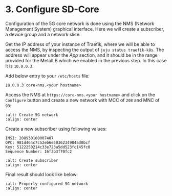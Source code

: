 # 3. Configure SD-Core

Configuration of the 5G core network is done using the NMS (Network Management System) graphical
interface. Here we will create a subscriber, a device group and a network slice.

Get the IP address of your instance of Traefik, where we will be able to access the NMS, by
inspecting the output of `juju status traefik-k8s`. The address will appear under the *App* 
section, and it should be in the range provided for the MetalLB which we enabled in the previous
step. In this case it is `10.0.0.3`.

Add below entry to your `/etc/hosts` file:

```shell
10.0.0.3 core-nms.<your hostname>
```

Access the NMS at `https://core-nms.<your hostname>` and click on the `Configure` button
and create a new network with MCC of `208` and MNC of `93`:

```{image} ../images/configure_5g_network.png
:alt: Create 5G network
:align: center
```

Create a new subscriber using following values:

```text
IMSI: 208930100007487
OPC: 981d464c7c52eb6e5036234984ad0bcf
Key: 5122250214c33e723a5dd523fc145fc0
Sequence Number: 16f3b3f70fc2
```

```{image} ../images/create_subscriber.png
:alt: Create subscriber
:align: center
```

Final result should look like below:

```{image} ../images/network_configured.png
:alt: Properly configured 5G network
:align: center
```

